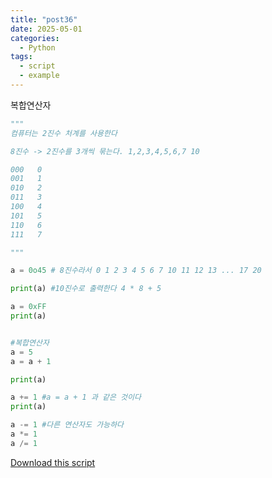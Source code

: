 ```yaml
---
title: "post36"
date: 2025-05-01
categories:
  - Python
tags:
  - script
  - example
---
```


복합연산자

```python
"""
컴퓨터는 2진수 처계를 사용한다 

8진수 -> 2진수를 3개씩 묶는다. 1,2,3,4,5,6,7 10

000   0
001   1
010   2
011   3
100   4
101   5
110   6
111   7

"""

a = 0o45 # 8진수라서 0 1 2 3 4 5 6 7 10 11 12 13 ... 17 20

print(a) #10진수로 출력한다 4 * 8 + 5

a = 0xFF
print(a)


#복합연산자
a = 5
a = a + 1 

print(a)

a += 1 #a = a + 1 과 같은 것이다 
print(a)

a -= 1 #다른 연산자도 가능하다
a *= 1 
a /= 1 

```

[Download this script](/assets/files/ßäîßà╡ßå½ßäçßàÑßå╕.py)
